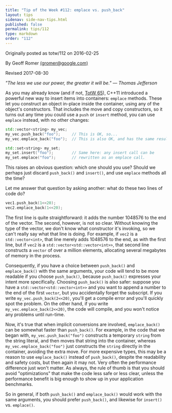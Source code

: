 ```yaml
---
title: "Tip of the Week #112: emplace vs. push_back"
layout: tips
sidenav: side-nav-tips.html
published: false
permalink: tips/112
type: markdown
order: "112"
---
```


Originally posted as totw/112 on 2016-02-25

By Geoff Romer [(gromer@google.com)](mailto:gromer@google.com)

Revised 2017-08-30

*"The less we use our power, the greater it will be." — Thomas Jefferson*

As you may already know (and if not, [TotW 65](/tips/65)), C++11 introduced a
powerful new way to insert items into containers: `emplace` methods. These let
you construct an object in-place inside the container, using any of the object's
constructors. That includes the move and copy constructors, so it turns out any
time you could use a `push` or `insert` method, you can use `emplace` instead,
with no other changes:

```c++
std::vector<string> my_vec;
my_vec.push_back("foo");     // This is OK, so...
my_vec.emplace_back("foo");  // This is also OK, and has the same result

std::set<string> my_set;
my_set.insert("foo");        // Same here: any insert call can be
my_set.emplace("foo");       // rewritten as an emplace call.
```

This raises an obvious question: which one should you use? Should we perhaps
just discard `push_back()` and `insert()`, and use `emplace` methods all the
time?

Let me answer that question by asking another: what do these two lines of code
do?

```c++
vec1.push_back(1<<20);
vec2.emplace_back(1<<20);
```

The first line is quite straightforward: it adds the number 1048576 to the end
of the vector. The second, however, is not so clear. Without knowing the type of
the vector, we don't know what constructor it's invoking, so we can't really say
what that line is doing. For example, if `vec2` is a `std::vector<int>`, that
line merely adds 1048576 to the end, as with the first line, but if `vec2` is a
`std::vector<std::vector<int>>`, that second line constructs a `vector` of over
a million elements, allocating several megabytes of memory in the process.

Consequently, if you have a choice between `push_back()` and `emplace_back()`
with the same arguments, your code will tend to be more readable if you choose
`push_back()`, because `push_back()` expresses your intent more specifically.
Choosing `push_back()` is also safer: suppose you have a
`std::vector<std::vector<int>>` and you want to append a number to the end of
the first `vector`, but you accidentally forget the subscript. If you write
`my_vec.push_back(2<<20)`, you'll get a compile error and you'll quickly spot
the problem. On the other hand, if you write `my_vec.emplace_back(2<<20)`, the
code will compile, and you won't notice any problems until run-time.

Now, it's true that when implicit conversions are involved, `emplace_back()` can
be somewhat faster than `push_back()`. For example, in the code that we began
with, `my_vec.push_back("foo")` constructs a temporary `string` from the string
literal, and then moves that string into the container, whereas
`my_vec.emplace_back("foo")` just constructs the `string` directly in the
container, avoiding the extra move. For more expensive types, this may be a
reason to use `emplace_back()` instead of `push_back()`, despite the readability and
safety costs, but then again it may not. Very often the performance difference
just won't matter. As always, the rule of thumb is that you should avoid
"optimizations" that make the code less safe or less clear, unless the
performance benefit is big enough to show up in your application benchmarks.

So in general, if both `push_back()` and `emplace_back()` would work with the same
arguments, you should prefer `push_back()`, and likewise for `insert()` vs.
`emplace()`.

